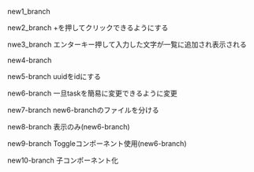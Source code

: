 new1_branch

new2_branch +を押してクリックできるようにする

nwe3_branch エンターキー押して入力した文字が一覧に追加され表示される

new4-branch

new5-branch uuidをidにする

new6-branch 一旦taskを簡易に変更できるように変更

new7-branch new6-branchのファイルを分ける

new8-branch 表示のみ(new6-branch)

new9-branch Toggleコンポーネント使用(new6-branch)

new10-branch 子コンポーネント化
